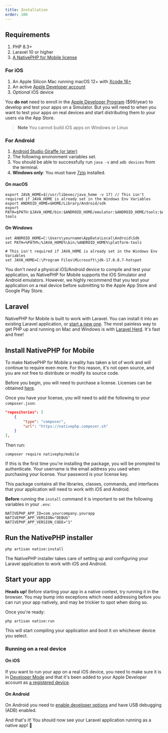 ```yaml
---
title: Installation
order: 100
---
```


## Requirements

1. PHP 8.3+
2. Laravel 10 or higher
3. [A NativePHP for Mobile license](https://nativephp.com/mobile)

### For iOS
1. An Apple Silicon Mac running macOS 12+ with [Xcode 16+](https://apps.apple.com/app/xcode/id497799835)
2. An active [Apple Developer account](https://developer.apple.com/)
3. _Optional_ iOS device

You **do not** need to enroll in the [Apple Developer Program](https://developer.apple.com/programs/enroll/) ($99/year)
to develop and test your apps on a Simulator. But you will need to when you want to test your apps on real devices
and start distributing them to your users via the App Store.

> **Note** You cannot build iOS apps on Windows or Linux

### For Android
1. [Android Studio Giraffe (or later)](https://developer.android.com/studio)
2. The following environment variables set.
3. You should be able to successfully run `java -v` and `adb devices` from the terminal.
4. **Windows only**: You must have [7zip](https://www.7-zip.org/) installed.

#### On macOS
```shell
export JAVA_HOME=$(/usr/libexec/java_home -v 17) // This isn't required if JAVA_HOME is already set in the Windows Env Variables
export ANDROID_HOME=$HOME/Library/Android/sdk
export PATH=$PATH:$JAVA_HOME/bin:$ANDROID_HOME/emulator:$ANDROID_HOME/tools:$ANDROID_HOME/tools/bin:$ANDROID_HOME/platform-tools
```

#### On Windows
```shell
set ANDROID_HOME=C:\Users\yourname\AppData\Local\Android\Sdk
set PATH=%PATH%;%JAVA_HOME%\bin;%ANDROID_HOME%\platform-tools

# This isn't required if JAVA_HOME is already set in the Windows Env Variables
set JAVA_HOME=C:\Program Files\Microsoft\jdk-17.0.8.7-hotspot
```

You don't _need_ a physical iOS/Android device to compile and test your application, as NativePHP for Mobile supports
the iOS Simulator and Android emulators. However, we highly recommend that you test your application on a real device before submitting to the
Apple App Store and Google Play Store.

## Laravel

NativePHP for Mobile is built to work with Laravel. You can install it into an existing Laravel application, or
[start a new one](https://laravel.com/docs/installation). The most painless way to get PHP up and running on Mac and Windows is with
[Laravel Herd](https://herd.laravel.com). It's fast and free!


## Install NativePHP for Mobile

To make NativePHP for Mobile a reality has taken a lot of work and will continue to require even more. For this reason,
it's not open source, and you are not free to distribute or modify its source code.

Before you begin, you will need to purchase a license.
Licenses can be obtained [here](https://nativephp.com/mobile).

Once you have your license, you will need to add the following to your `composer.json`:

```json
"repositories": [
    {
        "type": "composer",
        "url": "https://nativephp.composer.sh"
    }
],
```

Then run:
```shell
composer require nativephp/mobile
```

If this is the first time you're installing the package, you will be prompted to authenticate. Your username is the
email address you used when purchasing your license. Your password is your license key.

This package contains all the libraries, classes, commands, and interfaces that your application will need to work with
iOS and Android.

**Before** running the `install` command it is important to set the following variables in your `.env`:

```shell
NATIVEPHP_APP_ID=com.yourcompany.yourapp
NATIVEPHP_APP_VERSION="DEBUG"
NATIVEPHP_APP_VERSION_CODE="1"
```

## Run the NativePHP installer

```shell
php artisan native:install
```

The NativePHP installer takes care of setting up and configuring your Laravel application to work with iOS and Android.

## Start your app

**Heads up!** Before starting your app in a native context, try running it in the browser. You may bump into exceptions
which need addressing before you can run your app natively, and may be trickier to spot when doing so.

Once you're ready:

```shell
php artisan native:run
```

This will start compiling your application and boot it on whichever device you select.

### Running on a real device

#### On iOS
If you want to run your app on a real iOS device, you need to make sure it is in
[Developer Mode](https://developer.apple.com/documentation/xcode/enabling-developer-mode-on-a-device)
and that it's been added to your Apple Developer account as
[a registered device](https://developer.apple.com/account/resources/devices/list).

#### On Android
On Android you need to [enable developer options](https://developer.android.com/studio/debug/dev-options#enable)
and have USB debugging (ADB) enabled.

And that's it! You should now see your Laravel application running as a native app! 🎉
